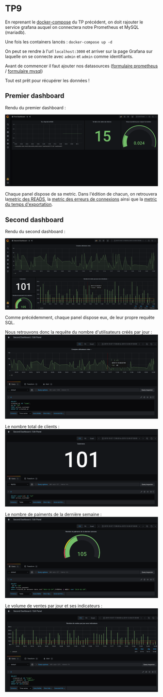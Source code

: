 # TP9

En reprenant le [docker-compose](docker-compose.yaml) du TP précédent, on doit rajouter le service grafana auquel on connectera notre Prometheus et MySQL (mariadb).

Une fois les containers lancés : `docker-compose up -d`

On peut se rendre à l'url `localhost:3000` et arriver sur la page Grafana sur laquelle on se connecte avec `admin` et `admin` comme identifiants.

Avant de commencer il faut ajouter nos datasources ([formulaire prometheus](screenshots/prometheus_datasource.png) / [formulaire mysql](screenshots/mysql_datasource.png))

Tout est prêt pour récupérer les données !

## Premier dashboard

Rendu du premier dashboard :

![First Dashboard](screenshots/first_dashboard.png "Premier Dashboard")

Chaque panel dispose de sa metric. Dans l'édition de chacun, on retrouvera la[metric des READS](screenshots/read_metric.png), la [metric des erreurs de connexions](screenshots/errors_metric.png) ainsi que la [metric du temps d'exportation](screenshots/export_metric.png).

## Second dashboard

Rendu du second dashboard :

![Second Dashboard](screenshots/second_dashboard.png "Deuxième Dashboard")

Comme précédemment, chaque panel dispose eux, de leur propre requête SQL.

Nous retrouvons donc la requête du nombre d'utilisateurs créés par jour :
![Users created](screenshots/users_request.png)

Le nombre total de clients :
![Total customers](screenshots/customers_request.png)

Le nombre de paiments de la dernière semaine :
![Payment last week](screenshots/payment_request.png)

Le volume de ventes par jour et ses indicateurs :
![Orders volume](screenshots/days_request.png)
